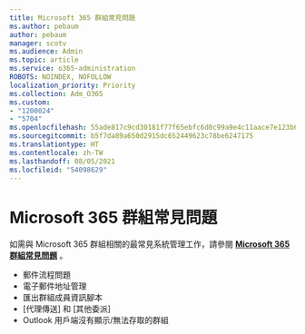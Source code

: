 ```yaml
---
title: Microsoft 365 群組常見問題
ms.author: pebaum
author: pebaum
manager: scotv
ms.audience: Admin
ms.topic: article
ms.service: o365-administration
ROBOTS: NOINDEX, NOFOLLOW
localization_priority: Priority
ms.collection: Adm_O365
ms.custom:
- "1200024"
- "5704"
ms.openlocfilehash: 55ade817c9cd30181f77f65ebfc6d0c99a9e4c11aace7e123b6bf7e09fe516c2
ms.sourcegitcommit: b5f7da89a650d2915dc652449623c78be6247175
ms.translationtype: HT
ms.contentlocale: zh-TW
ms.lasthandoff: 08/05/2021
ms.locfileid: "54098629"
---
```

# <a name="microsoft-365-groups-faq"></a>Microsoft 365 群組常見問題

如需與 Microsoft 365 群組相關的最常見系統管理工作，請參閱  **[Microsoft 365 群組常見問題](https://aka.ms/M365GroupsFAQ)** 。

- 郵件流程問題
- 電子郵件地址管理
- 匯出群組成員資訊腳本
- [代理傳送] 和 [其他委派]
- Outlook 用戶端沒有顯示/無法存取的群組